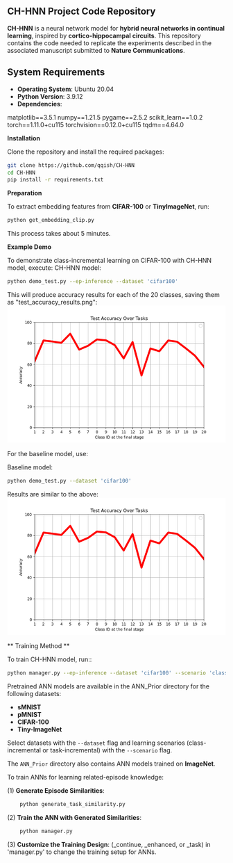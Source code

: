 ## **CH-HNN Project Code Repository**

**CH-HNN** is a neural network model for **hybrid neural networks in continual learning**, inspired by **cortico-hippocampal circuits**. This repository contains the code needed to replicate the experiments described in the associated manuscript submitted to **Nature Communications**.

## **System Requirements**
- **Operating System**: Ubuntu 20.04
- **Python Version**: 3.9.12
- **Dependencies**:

matplotlib==3.5.1
numpy==1.21.5
pygame==2.5.2
scikit_learn==1.0.2
torch==1.11.0+cu115
torchvision==0.12.0+cu115
tqdm==4.64.0

**Installation**

Clone the repository and install the required packages:
```bash
git clone https://github.com/qqish/CH-HNN
cd CH-HNN
pip install -r requirements.txt
```

**Preparation**

To extract embedding features from **CIFAR-100** or **TinyImageNet**, run:
```bash
python get_embedding_clip.py
```
This process takes about 5 minutes.

**Example Demo**

To demonstrate class-incremental learning on CIFAR-100 with CH-HNN model, execute:
CH-HNN model:
```bash
python demo_test.py --ep-inference --dataset 'cifar100'
```

This will produce accuracy results for each of the 20 classes, saving them as "test_accuracy_results.png":
![Test Accuracy Results](images/CH-HNN_results.png)

For the baseline model, use:

Baseline model:
```bash
python demo_test.py --dataset 'cifar100'
```

Results are similar to the above:
 ![Test Accuracy Results](images/CH-HNN_results.png)

** Training Method **

To train CH-HNN model, run::
```bash
python manager.py --ep-inference --dataset 'cifar100' --scenario 'class-incre'
```
Pretrained ANN models are available in the ANN_Prior directory for the following datasets:

- **sMNIST**
- **pMNIST**
- **CIFAR-100**
- **Tiny-ImageNet**

Select datasets with the `--dataset` flag and learning scenarios (class-incremental or task-incremental) with the `--scenario` flag.

The `ANN_Prior` directory also contains ANN models trained on **ImageNet**.

To train ANNs for learning related-episode knowledge: 

(1) **Generate Episode Similarities**:
```bash
    python generate_task_similarity.py
```
(2) **Train the ANN with Generated Similarities**:
```bash
    python manager.py
```
(3) **Customize the Training Design**:
(_continue, _enhanced, or _task) in 'manager.py'  to change the training setup for ANNs.
